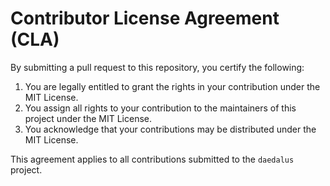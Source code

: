 # Contributor License Agreement (CLA)

By submitting a pull request to this repository, you certify the following:

1. You are legally entitled to grant the rights in your contribution under the MIT License.
2. You assign all rights to your contribution to the maintainers of this project under the MIT License.
3. You acknowledge that your contributions may be distributed under the MIT License.

This agreement applies to all contributions submitted to the `daedalus` project.
